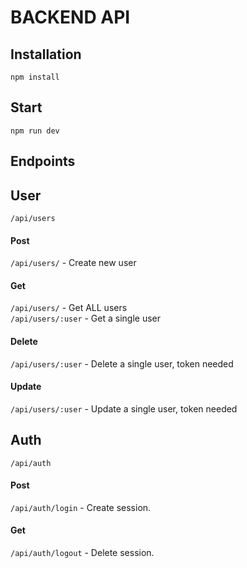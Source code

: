# BACKEND API
## Installation 
```
npm install
```
## Start 
```
npm run dev
```

## Endpoints
## User
```
/api/users
```
#### Post
`/api/users/` - Create new user
#### Get
`/api/users/` - Get ALL users<br>
`/api/users/:user` - Get a single user
#### Delete
`/api/users/:user` - Delete a single user, token needed

#### Update
`/api/users/:user` - Update a single user, token needed

## Auth
```
/api/auth
```
#### Post
`/api/auth/login` - Create session.
#### Get
`/api/auth/logout` - Delete session.